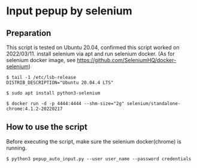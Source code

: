 # Input pepup by selenium

## Preparation

This script is tested on Ubuntu 20.04, confirmed this script worked on 2022/03/11.
install selenium via apt and run selenium docker. (As for selenium docker image, see https://github.com/SeleniumHQ/docker-selenium)

```
$ tail -1 /etc/lsb-release 
DISTRIB_DESCRIPTION="Ubuntu 20.04.4 LTS"

$ sudo apt install python3-selenium

$ docker run -d -p 4444:4444 --shm-size="2g" selenium/standalone-chrome:4.1.2-20220217
```

## How to use the script

Before executing the script, make sure the selenium docker(chrome) is running.

```
$ python3 pepup_auto_input.py --user user_name --password credentials
```
